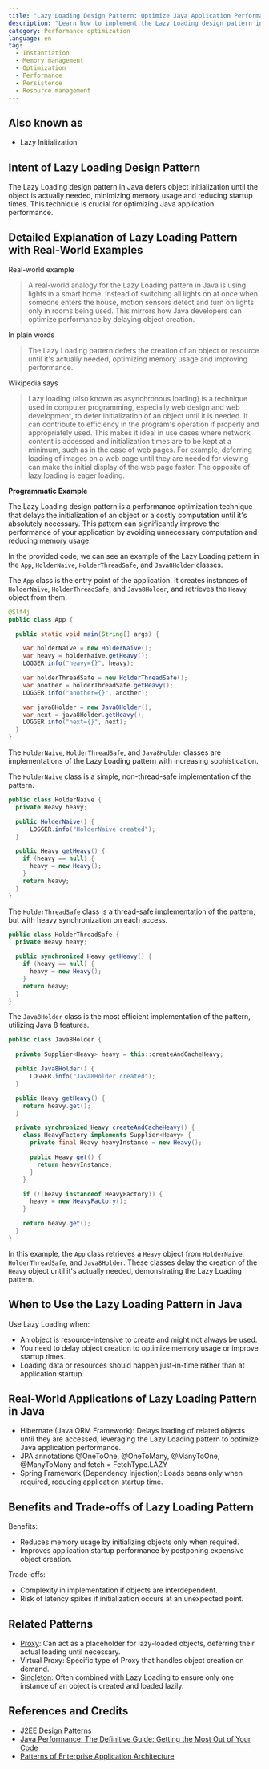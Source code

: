 ```yaml
---
title: "Lazy Loading Design Pattern: Optimize Java Application Performance"
description: "Learn how to implement the Lazy Loading design pattern in Java to optimize memory usage and improve application startup times. Discover practical examples, benefits, and best practices for efficient resource management."
category: Performance optimization
language: en
tag:
  - Instantiation
  - Memory management
  - Optimization
  - Performance
  - Persistence
  - Resource management
---
```


## Also known as

* Lazy Initialization

## Intent of Lazy Loading Design Pattern

The Lazy Loading design pattern in Java defers object initialization until the object is actually needed, minimizing memory usage and reducing startup times. This technique is crucial for optimizing Java application performance.

## Detailed Explanation of Lazy Loading Pattern with Real-World Examples

Real-world example

> A real-world analogy for the Lazy Loading pattern in Java is using lights in a smart home. Instead of switching all lights on at once when someone enters the house, motion sensors detect and turn on lights only in rooms being used. This mirrors how Java developers can optimize performance by delaying object creation.

In plain words

> The Lazy Loading pattern defers the creation of an object or resource until it's actually needed, optimizing memory usage and improving performance.

Wikipedia says

> Lazy loading (also known as asynchronous loading) is a technique used in computer programming, especially web design and web development, to defer initialization of an object until it is needed. It can contribute to efficiency in the program's operation if properly and appropriately used. This makes it ideal in use cases where network content is accessed and initialization times are to be kept at a minimum, such as in the case of web pages. For example, deferring loading of images on a web page until they are needed for viewing can make the initial display of the web page faster. The opposite of lazy loading is eager loading.

**Programmatic Example**

The Lazy Loading design pattern is a performance optimization technique that delays the initialization of an object or a costly computation until it's absolutely necessary. This pattern can significantly improve the performance of your application by avoiding unnecessary computation and reducing memory usage.

In the provided code, we can see an example of the Lazy Loading pattern in the `App`, `HolderNaive`, `HolderThreadSafe`, and `Java8Holder` classes.

The `App` class is the entry point of the application. It creates instances of `HolderNaive`, `HolderThreadSafe`, and `Java8Holder`, and retrieves the `Heavy` object from them.

```java
@Slf4j
public class App {

  public static void main(String[] args) {

    var holderNaive = new HolderNaive();
    var heavy = holderNaive.getHeavy();
    LOGGER.info("heavy={}", heavy);

    var holderThreadSafe = new HolderThreadSafe();
    var another = holderThreadSafe.getHeavy();
    LOGGER.info("another={}", another);

    var java8Holder = new Java8Holder();
    var next = java8Holder.getHeavy();
    LOGGER.info("next={}", next);
  }
}
```

The `HolderNaive`, `HolderThreadSafe`, and `Java8Holder` classes are implementations of the Lazy Loading pattern with increasing sophistication.

The `HolderNaive` class is a simple, non-thread-safe implementation of the pattern.

```java
public class HolderNaive {
  private Heavy heavy;

  public HolderNaive() {
      LOGGER.info("HolderNaive created");
  }

  public Heavy getHeavy() {
    if (heavy == null) {
      heavy = new Heavy();
    }
    return heavy;
  }
}
```

The `HolderThreadSafe` class is a thread-safe implementation of the pattern, but with heavy synchronization on each access.

```java
public class HolderThreadSafe {
  private Heavy heavy;

  public synchronized Heavy getHeavy() {
    if (heavy == null) {
      heavy = new Heavy();
    }
    return heavy;
  }
}
```

The `Java8Holder` class is the most efficient implementation of the pattern, utilizing Java 8 features.

```java
public class Java8Holder {

  private Supplier<Heavy> heavy = this::createAndCacheHeavy;

  public Java8Holder() {
      LOGGER.info("Java8Holder created");
  }

  public Heavy getHeavy() {
    return heavy.get();
  }

  private synchronized Heavy createAndCacheHeavy() {
    class HeavyFactory implements Supplier<Heavy> {
      private final Heavy heavyInstance = new Heavy();

      public Heavy get() {
        return heavyInstance;
      }
    }

    if (!(heavy instanceof HeavyFactory)) {
      heavy = new HeavyFactory();
    }

    return heavy.get();
  }
}
```

In this example, the `App` class retrieves a `Heavy` object from `HolderNaive`, `HolderThreadSafe`, and `Java8Holder`. These classes delay the creation of the `Heavy` object until it's actually needed, demonstrating the Lazy Loading pattern.

## When to Use the Lazy Loading Pattern in Java

Use Lazy Loading when:

* An object is resource-intensive to create and might not always be used.
* You need to delay object creation to optimize memory usage or improve startup times.
* Loading data or resources should happen just-in-time rather than at application startup.

## Real-World Applications of Lazy Loading Pattern in Java

* Hibernate (Java ORM Framework): Delays loading of related objects until they are accessed, leveraging the Lazy Loading pattern to optimize Java application performance.
* JPA annotations @OneToOne, @OneToMany, @ManyToOne, @ManyToMany and fetch = FetchType.LAZY
* Spring Framework (Dependency Injection): Loads beans only when required, reducing application startup time.

## Benefits and Trade-offs of Lazy Loading Pattern

Benefits:

* Reduces memory usage by initializing objects only when required.
* Improves application startup performance by postponing expensive object creation.

Trade-offs:

* Complexity in implementation if objects are interdependent.
* Risk of latency spikes if initialization occurs at an unexpected point.

## Related Patterns

* [Proxy](https://java-design-patterns.com/patterns/proxy/): Can act as a placeholder for lazy-loaded objects, deferring their actual loading until necessary.
* Virtual Proxy: Specific type of Proxy that handles object creation on demand.
* [Singleton](https://java-design-patterns.com/patterns/singleton/): Often combined with Lazy Loading to ensure only one instance of an object is created and loaded lazily.

## References and Credits

* [J2EE Design Patterns](https://amzn.to/4dpzgmx)
* [Java Performance: The Definitive Guide: Getting the Most Out of Your Code](https://amzn.to/3Wu5neF)
* [Patterns of Enterprise Application Architecture](https://amzn.to/3WfKBPR)
